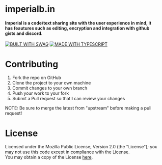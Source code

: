 
# imperialb.in
#### Imperial is a code/text sharing site with the user experience in mind, it has feautures such as editing, encryption and integration with github gists and discord.
[![BUILT WITH SWAG](https://forthebadge.com/images/badges/built-with-swag.svg)](https://forthebadge.com) [![MADE WITH TYPESCRIPT](https://forthebadge.com/images/badges/made-with-typescript.svg)](https://forthebadge.com)

# Contributing

1. Fork the repo on GitHub
2. Clone the project to your own machine
3. Commit changes to your own branch
4. Push your work to your fork
5. Submit a Pull request so that I can review your changes

NOTE: Be sure to merge the latest from "upstream" before making a pull request!

# License

Licensed under the Mozilla Public License, Version 2.0 (the "License"); you may not use this code except in compliance with the License. \
You may obtain a copy of the License [here](https://www.mozilla.org/en-US/MPL/2.0/). 

